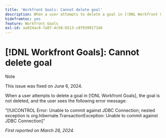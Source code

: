 ```yaml
---
title: 'Workfront Goals: Cannot delete goal'
description: When a user attempts to delete a goal in [!DNL Workfront Goals], the goal is not deleted, and the user sees an error message.
hidefromtoc: yes
feature: Workfront Goals
exl-id: aa924ac8-7a07-4c58-b513-c8f9399171d4
---
```

# [!DNL Workfront Goals]: Cannot delete goal

>[!NOTE]
>
>This issue was fixed on June 6, 2024.

When a user attempts to delete a goal in [!DNL Workfront Goals], the goal is not deleted, and the user sees the following error message:

"[!UICONTROL Error: Unable to commit against JDBC Connection; nested exception is org.hibernate.TransactionException: Unable to commit against JDBC Connection]"

_First reported on March 26, 2024._
